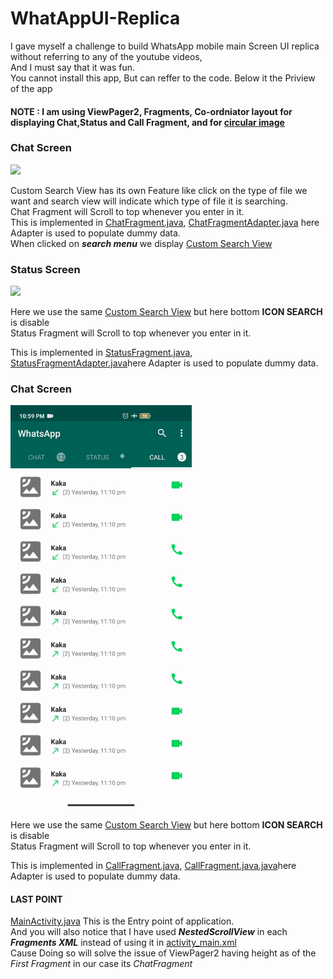 # WhatAppUI-Replica

I gave myself a challenge to build WhatsApp mobile main Screen UI replica without referring to any of the youtube videos,      
And I must say that it was fun.      
You cannot install this app, But can reffer to the code. Below it the Priview of the app    


#### NOTE : I am using ViewPager2, Fragments, Co-ordniator layout for displaying Chat,Status and Call Fragment, and for [circular image](https://github.com/hdodenhof/CircleImageView) 
### Chat Screen
<img src="GIfs/chat.gif" width="290">    

Custom Search View has its own Feature like click on the type of file we want and search view will indicate which type of file it is searching.         
Chat Fragment will Scroll to top whenever you enter in it.            
This is implemented in [ChatFragment.java](https://github.com/DonutsDevil/WhatAppUI-Replica/blob/main/Source%20Code/Java%20Main/ChatFragment.java), 
[ChatFragmentAdapter.java](https://github.com/DonutsDevil/WhatAppUI-Replica/tree/main/Source%20Code/Java%20Main/Adapters) here Adapter is used to populate dummy data.       
When clicked on ***search menu*** we display [Custom Search View](https://github.com/DonutsDevil/WhatAppUI-Replica/blob/main/Source%20Code/res/layout-v23/search_action_bar_layout.xml) 

### Status Screen
<img src="GIfs/status.gif" width="290"> 

Here we use the same [Custom Search View](https://github.com/DonutsDevil/WhatAppUI-Replica/blob/main/Source%20Code/res/layout-v23/search_action_bar_layout.xml) but here bottom **ICON SEARCH**  is disable        
Status Fragment will Scroll to top whenever you enter in it.

This is implemented in [StatusFragment.java](https://github.com/DonutsDevil/WhatAppUI-Replica/blob/main/Source%20Code/Java%20Main/StatusFragment.java), 
[StatusFragmentAdapter.java](https://github.com/DonutsDevil/WhatAppUI-Replica/blob/main/Source%20Code/Java%20Main/Adapters/StatusFragmentAdapter.java)here Adapter is used to populate dummy data.

### Chat Screen
<img src="GIfs/call.gif" width="290"> 

Here we use the same [Custom Search View](https://github.com/DonutsDevil/WhatAppUI-Replica/blob/main/Source%20Code/res/layout-v23/search_action_bar_layout.xml) but here bottom **ICON SEARCH**  is disable        
Status Fragment will Scroll to top whenever you enter in it.

This is implemented in [CallFragment.java](https://github.com/DonutsDevil/WhatAppUI-Replica/blob/main/Source%20Code/Java%20Main/CallFragment.java), 
[CallFragment.java.java](https://github.com/DonutsDevil/WhatAppUI-Replica/blob/main/Source%20Code/Java%20Main/Adapters/CallFragmentAdapter.java)here Adapter is used to populate dummy data.

#### LAST POINT

[MainActivity.java](https://github.com/DonutsDevil/WhatAppUI-Replica/blob/main/Source%20Code/Java%20Main/MainActivity.java) This is the Entry point of application.    
And you will also notice that I have used ***NestedScrollView*** in each ***Fragments XML*** instead of using it in [activity_main.xml](https://github.com/DonutsDevil/WhatAppUI-Replica/blob/main/Source%20Code/res/layout/activity_main.xml)      
Cause Doing so will solve the issue of ViewPager2 having height as of the *First Fragment* in our case its *ChatFragment*  
